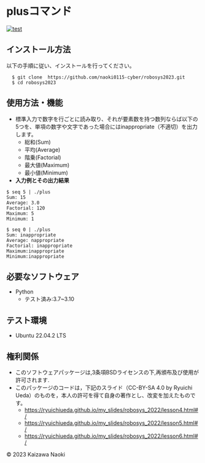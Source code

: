 # plusコマンド 
[![test](https://github.com/naoki0115-cyber/robosys2023/actions/workflows/test.yml/badge.svg)](https://github.com/naoki0115-cyber/robosys2023/actions/workflows/test.yml)

## インストール方法
以下の手順に従い、インストールを行ってください。
```
  $ git clone  https://github.com/naoki0115-cyber/robosys2023.git
  $ cd robosys2023
```
## 使用方法・機能
* 標準入力で数字を行ごとに読み取り、それが要素数を持つ数列ならば以下の5つを、単項の数字や文字であった場合にはinappropriate（不適切）を出力します。
	* 総和(Sum)
	* 平均(Average)
	* 階乗(Factorial)
	* 最大値(Maximum)
	* 最小値(Minimum)
* **入力例とその出力結果**
```
$ seq 5 | ./plus
Sum: 15
Average: 3.0
Factorial: 120
Maximum: 5
Minimum: 1
```
```
$ seq 0 | ./plus
Sum: inappropriate
Average: nappropriate
Factorial: inappropriate
Maximum:inappropriate
Minimum:inappropriate
```

## 必要なソフトウェア
* Python
	* テスト済み:3.7~3.10

## テスト環境
* Ubuntu 22.04.2 LTS

## 権利関係
* このソフトウェアパッケージは,3条項BSDライセンスの下,再頒布及び使用が許可されます.
* このパッケージのコードは，下記のスライド（CC-BY-SA 4.0 by Ryuichi Ueda）のものを，本人の許可を得て自身の著作とし、改変を加えたものです。
	* https://ryuichiueda.github.io/my_slides/robosys_2022/lesson4.html#/
	* https://ryuichiueda.github.io/my_slides/robosys_2022/lesson5.html#/
	* https://ryuichiueda.github.io/my_slides/robosys_2022/lesson6.html#/

© 2023 Kaizawa Naoki
